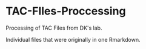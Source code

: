 # TAC-FIles-Proccessing
Processing of TAC Files from DK's lab.

Individual files that were originally in one Rmarkdown.
